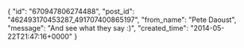  {
   "id": "670947806274488",
   "post_id": "462493170453287_491707400865197",
   "from_name": "Pete Daoust",
   "message": "And see what they say :)",
   "created_time": "2014-05-22T21:47:16+0000"
 }

